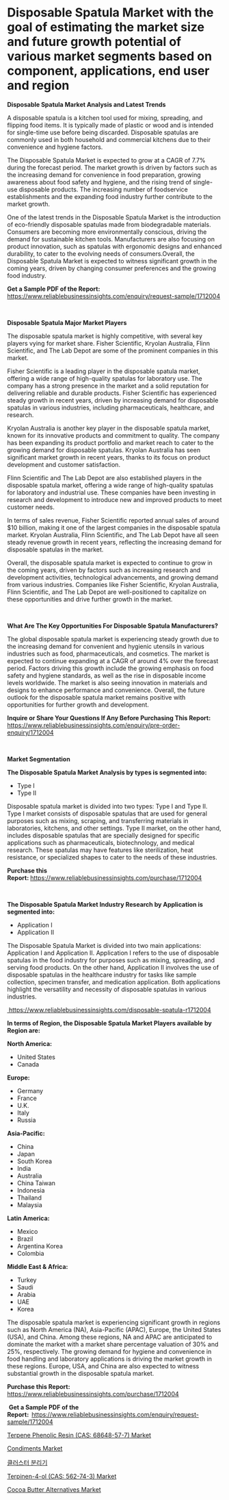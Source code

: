 <p><h1>Disposable Spatula Market with the goal of estimating the market size and future growth potential of various market segments based on component, applications, end user and region</h1></p><p><strong>Disposable Spatula Market Analysis and Latest Trends</strong></p>
<p><p>A disposable spatula is a kitchen tool used for mixing, spreading, and flipping food items. It is typically made of plastic or wood and is intended for single-time use before being discarded. Disposable spatulas are commonly used in both household and commercial kitchens due to their convenience and hygiene factors.</p><p>The Disposable Spatula Market is expected to grow at a CAGR of 7.7% during the forecast period. The market growth is driven by factors such as the increasing demand for convenience in food preparation, growing awareness about food safety and hygiene, and the rising trend of single-use disposable products. The increasing number of foodservice establishments and the expanding food industry further contribute to the market growth.</p><p>One of the latest trends in the Disposable Spatula Market is the introduction of eco-friendly disposable spatulas made from biodegradable materials. Consumers are becoming more environmentally conscious, driving the demand for sustainable kitchen tools. Manufacturers are also focusing on product innovation, such as spatulas with ergonomic designs and enhanced durability, to cater to the evolving needs of consumers.Overall, the Disposable Spatula Market is expected to witness significant growth in the coming years, driven by changing consumer preferences and the growing food industry.</p></p>
<p><strong>Get a Sample PDF of the Report:&nbsp;</strong> <a href="https://www.reliablebusinessinsights.com/enquiry/request-sample/1712004">https://www.reliablebusinessinsights.com/enquiry/request-sample/1712004</a></p>
<p>&nbsp;</p>
<p><strong>Disposable Spatula Major Market Players</strong></p>
<p><p>The disposable spatula market is highly competitive, with several key players vying for market share. Fisher Scientific, Kryolan Australia, Flinn Scientific, and The Lab Depot are some of the prominent companies in this market.</p><p>Fisher Scientific is a leading player in the disposable spatula market, offering a wide range of high-quality spatulas for laboratory use. The company has a strong presence in the market and a solid reputation for delivering reliable and durable products. Fisher Scientific has experienced steady growth in recent years, driven by increasing demand for disposable spatulas in various industries, including pharmaceuticals, healthcare, and research.</p><p>Kryolan Australia is another key player in the disposable spatula market, known for its innovative products and commitment to quality. The company has been expanding its product portfolio and market reach to cater to the growing demand for disposable spatulas. Kryolan Australia has seen significant market growth in recent years, thanks to its focus on product development and customer satisfaction.</p><p>Flinn Scientific and The Lab Depot are also established players in the disposable spatula market, offering a wide range of high-quality spatulas for laboratory and industrial use. These companies have been investing in research and development to introduce new and improved products to meet customer needs.</p><p>In terms of sales revenue, Fisher Scientific reported annual sales of around $10 billion, making it one of the largest companies in the disposable spatula market. Kryolan Australia, Flinn Scientific, and The Lab Depot have all seen steady revenue growth in recent years, reflecting the increasing demand for disposable spatulas in the market.</p><p>Overall, the disposable spatula market is expected to continue to grow in the coming years, driven by factors such as increasing research and development activities, technological advancements, and growing demand from various industries. Companies like Fisher Scientific, Kryolan Australia, Flinn Scientific, and The Lab Depot are well-positioned to capitalize on these opportunities and drive further growth in the market.</p></p>
<p>&nbsp;</p>
<p><strong>What Are The Key Opportunities For Disposable Spatula Manufacturers?</strong></p>
<p><p>The global disposable spatula market is experiencing steady growth due to the increasing demand for convenient and hygienic utensils in various industries such as food, pharmaceuticals, and cosmetics. The market is expected to continue expanding at a CAGR of around 4% over the forecast period. Factors driving this growth include the growing emphasis on food safety and hygiene standards, as well as the rise in disposable income levels worldwide. The market is also seeing innovation in materials and designs to enhance performance and convenience. Overall, the future outlook for the disposable spatula market remains positive with opportunities for further growth and development.</p></p>
<p><strong>Inquire or Share Your Questions If Any Before Purchasing This Report:</strong> <a href="https://www.reliablebusinessinsights.com/enquiry/pre-order-enquiry/1712004">https://www.reliablebusinessinsights.com/enquiry/pre-order-enquiry/1712004</a></p>
<p>&nbsp;</p>
<p><strong>Market Segmentation</strong></p>
<p><strong>The Disposable Spatula Market Analysis by types is segmented into:</strong></p>
<p><ul><li>Type I</li><li>Type II</li></ul></p>
<p><p>Disposable spatula market is divided into two types: Type I and Type II. Type I market consists of disposable spatulas that are used for general purposes such as mixing, scraping, and transferring materials in laboratories, kitchens, and other settings. Type II market, on the other hand, includes disposable spatulas that are specially designed for specific applications such as pharmaceuticals, biotechnology, and medical research. These spatulas may have features like sterilization, heat resistance, or specialized shapes to cater to the needs of these industries.</p></p>
<p><strong>Purchase this Report:&nbsp;</strong><a href="https://www.reliablebusinessinsights.com/purchase/1712004">https://www.reliablebusinessinsights.com/purchase/1712004</a></p>
<p>&nbsp;</p>
<p><strong>The Disposable Spatula Market Industry Research by Application is segmented into:</strong></p>
<p><ul><li>Application I</li><li>Application II</li></ul></p>
<p><p>The Disposable Spatula Market is divided into two main applications: Application I and Application II. Application I refers to the use of disposable spatulas in the food industry for purposes such as mixing, spreading, and serving food products. On the other hand, Application II involves the use of disposable spatulas in the healthcare industry for tasks like sample collection, specimen transfer, and medication application. Both applications highlight the versatility and necessity of disposable spatulas in various industries.</p></p>
<p><a href="https://www.reliablebusinessinsights.com/disposable-spatula-r1712004">&nbsp;https://www.reliablebusinessinsights.com/disposable-spatula-r1712004</a></p>
<p><strong>In terms of Region, the Disposable Spatula Market Players available by Region are:</strong></p>
<p>
    <p> <strong> North America: </strong>
        <ul>
            <li>United States</li>
            <li>Canada</li>
        </ul>
        </p> 
    <p> <strong> Europe: </strong>
        <ul>
            <li>Germany</li>
            <li>France</li>
            <li>U.K.</li>
            <li>Italy</li>
            <li>Russia</li>
        </ul>
        </p> 
    <p> <strong> Asia-Pacific: </strong>
        <ul>
            <li>China</li>
            <li>Japan</li>
            <li>South Korea</li>
            <li>India</li>
            <li>Australia</li>
            <li>China Taiwan</li>
            <li>Indonesia</li>
            <li>Thailand</li>
            <li>Malaysia</li>
        </ul>
        </p> 
    <p> <strong> Latin America: </strong>
        <ul>
            <li>Mexico</li>
            <li>Brazil</li>
            <li>Argentina Korea</li>
            <li>Colombia</li>
        </ul>
        </p> 
    <p> <strong> Middle East & Africa: </strong>
        <ul>
            <li>Turkey</li>
            <li>Saudi</li>
            <li>Arabia</li>
            <li>UAE</li>
            <li>Korea</li>
        </ul>
    </p>
    </p>
<p><p>The disposable spatula market is experiencing significant growth in regions such as North America (NA), Asia-Pacific (APAC), Europe, the United States (USA), and China. Among these regions, NA and APAC are anticipated to dominate the market with a market share percentage valuation of 30% and 25%, respectively. The growing demand for hygiene and convenience in food handling and laboratory applications is driving the market growth in these regions. Europe, USA, and China are also expected to witness substantial growth in the disposable spatula market.</p></p>
<p><strong>Purchase this Report: </strong><a href="https://www.reliablebusinessinsights.com/purchase/1712004">https://www.reliablebusinessinsights.com/purchase/1712004</a></p>
<p>&nbsp;<strong>Get a Sample PDF of the Report:&nbsp;&nbsp;</strong><a href="https://www.reliablebusinessinsights.com/enquiry/request-sample/1712004">https://www.reliablebusinessinsights.com/enquiry/request-sample/1712004</a></p>
<p><strong></strong></p>
<p><p><a href="https://github.com/MaraKoelpin2023/Market-Research-Report-List-1/blob/main/terpene-phenolic-resin-cas-68648-57-7-market.md">Terpene Phenolic Resin (CAS: 68648-57-7) Market</a></p><p><a href="https://issuu.com/reportprime-2/docs/condiments-market-size-2030.pptx">Condiments Market</a></p><p><a href="https://github.com/OliverBarry1954/Market-Research-Report-List-1/blob/main/1605335107297.md">클러스터 분리기</a></p><p><a href="https://github.com/maudAbbott7/Market-Research-Report-List-1/blob/main/terpinen-4-ol-cas-562-74-3-market.md">Terpinen-4-ol (CAS: 562-74-3) Market</a></p><p><a href="https://issuu.com/reportprime-2/docs/cocoa-butter-alternatives-market-size-2030.pptx">Cocoa Butter Alternatives Market</a></p></p>